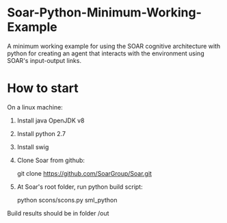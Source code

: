 # Soar-Python-Minimum-Working-Example
A minimum working example for using the SOAR cognitive architecture with python for creating an agent that interacts with the environment using SOAR's input-output links.

# How to start

On a linux machine:

1) Install java OpenJDK v8

2) Install python 2.7

3) Install swig

4) Clone Soar from github: 

	git clone https://github.com/SoarGroup/Soar.git

5) At Soar's root folder, run python build script: 

	python scons/scons.py sml_python
  
Build results should be in folder /out
  
  

